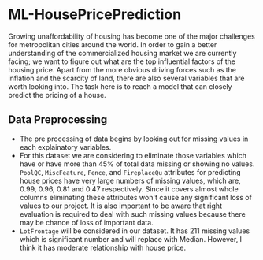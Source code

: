 # ML-HousePricePrediction
Growing unaffordability of housing has become one of the major challenges for metropolitan cities around the world. In order to gain a better understanding of the commercialized housing market we are currently facing; we want to figure out what are the top influential factors of the housing price. Apart from the more obvious driving forces such as the inflation and the scarcity of land, there are also several variables that are worth looking into. The task here is to reach a model that can closely predict the pricing of a house.

## Data Preprocessing

- The pre processing of data begins by looking out for missing values in each explainatory variables.
- For this dataset we are considering to eliminate those variables which have or have more than 45% of total data missing or showing no values. `PoolQC`, `MiscFeature`, `Fence`, and `FireplaceQu` attributes for predicting house prices have very large numbers of missing values, which are, 0.99, 0.96, 0.81 and 0.47 respectively. Since it covers almost whole columns eliminating these attributes won't cause any significant loss of values to our project. It is also important to be aware that right evaluation is required to deal with such missing values because there may be chance of loss of important data.
- `LotFrontage` will be considered in our dataset. It has 211 missing values which is significant number and will replace with Median. However, I think it has moderate relationship with house price.
